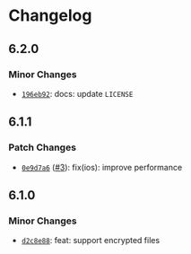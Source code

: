 # Changelog

## 6.2.0

### Minor Changes

- [`196eb92`](https://github.com/capawesome-team/capacitor-plugins-sponsorware/commit/196eb92e6a34cddc7b4d83f42a00f01d37c3a473): docs: update `LICENSE`

## 6.1.1

### Patch Changes

- [`0e9d7a6`](https://github.com/capawesome-team/capacitor-plugins-sponsorware/commit/0e9d7a67637197699a361d3afff62227844b6ce9) ([#3](https://github.com/capawesome-team/capacitor-plugins-sponsorware/pull/3)): fix(ios): improve performance

## 6.1.0

### Minor Changes

- [`d2c8e88`](https://github.com/capawesome-team/capacitor-plugins-sponsorware/commit/d2c8e88fca82a172345fa857b09095c3873c394a): feat: support encrypted files

